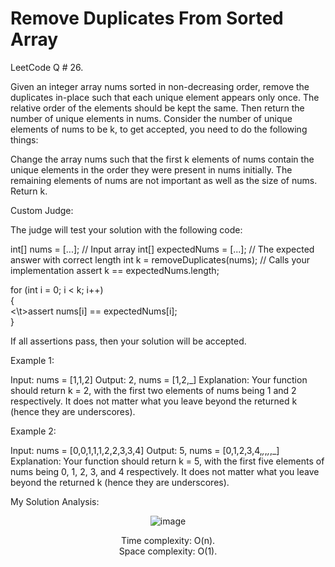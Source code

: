 # Remove Duplicates From Sorted Array

LeetCode Q # 26.

Given an integer array nums sorted in non-decreasing order, remove the duplicates in-place such that each unique element appears only once. The relative order of the elements should be kept the same. Then return the number of unique elements in nums. Consider the number of unique elements of nums to be k, to get accepted, you need to do the following things:

Change the array nums such that the first k elements of nums contain the unique elements in the order they were present in nums initially. The remaining elements of nums are not important as well as the size of nums. Return k.

Custom Judge:

The judge will test your solution with the following code:

int[] nums = [...]; // Input array
int[] expectedNums = [...]; // The expected answer with correct length
int k = removeDuplicates(nums); // Calls your implementation
assert k == expectedNums.length;

for (int i = 0; i < k; i++) </br>{
    </br><\t>assert nums[i] == expectedNums[i];
</br>}

If all assertions pass, then your solution will be accepted.

Example 1:

Input: nums = [1,1,2]
Output: 2, nums = [1,2,_]
Explanation: Your function should return k = 2, with the first two elements of nums being 1 and 2 respectively. It does not matter what you leave beyond the returned k (hence they are underscores).

Example 2:

Input: nums = [0,0,1,1,1,2,2,3,3,4]
Output: 5, nums = [0,1,2,3,4,_,_,_,_,_]
Explanation: Your function should return k = 5, with the first five elements of nums being 0, 1, 2, 3, and 4 respectively. It does not matter what you leave beyond the returned k (hence they are underscores).

My Solution Analysis:

<div align = "center">

  ![image](https://github.com/xo-azeem/Remove-Duplicates-From-Sorted-Array-LeetCode/assets/171427226/769cf717-5463-4c54-8423-56213585b097)

  Time complexity: O(n).</br>Space complexity: O(1).
</div>
